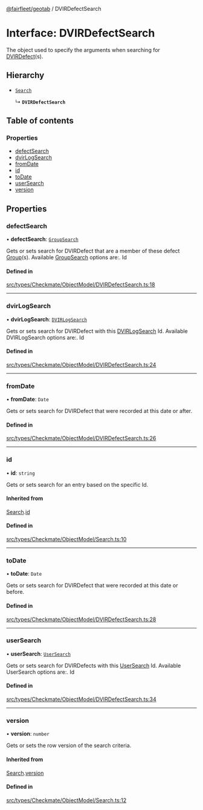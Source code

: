 [@fairfleet/geotab](../README.md) / DVIRDefectSearch

# Interface: DVIRDefectSearch

The object used to specify the arguments when searching for [DVIRDefect](DVIRDefect.md)(s).

## Hierarchy

- [`Search`](Search.md)

  ↳ **`DVIRDefectSearch`**

## Table of contents

### Properties

- [defectSearch](DVIRDefectSearch.md#defectsearch)
- [dvirLogSearch](DVIRDefectSearch.md#dvirlogsearch)
- [fromDate](DVIRDefectSearch.md#fromdate)
- [id](DVIRDefectSearch.md#id)
- [toDate](DVIRDefectSearch.md#todate)
- [userSearch](DVIRDefectSearch.md#usersearch)
- [version](DVIRDefectSearch.md#version)

## Properties

### defectSearch

• **defectSearch**: [`GroupSearch`](GroupSearch.md)

Gets or sets search for DVIRDefect that are a member of these defect [Group](Group.md)(s).
 Available
 [GroupSearch](GroupSearch.md) options are:.
 <list><item><description>Id</description></item></list>

#### Defined in

[src/types/Checkmate/ObjectModel/DVIRDefectSearch.ts:18](https://github.com/fairfleet/geotab/blob/ff38bfc/src/types/Checkmate/ObjectModel/DVIRDefectSearch.ts#L18)

___

### dvirLogSearch

• **dvirLogSearch**: [`DVIRLogSearch`](DVIRLogSearch.md)

Gets or sets search for DVIRDefect with this [DVIRLogSearch](DVIRLogSearch.md) Id.
 Available DVIRLogSearch options are:.
 <list><item><description>Id</description></item></list>

#### Defined in

[src/types/Checkmate/ObjectModel/DVIRDefectSearch.ts:24](https://github.com/fairfleet/geotab/blob/ff38bfc/src/types/Checkmate/ObjectModel/DVIRDefectSearch.ts#L24)

___

### fromDate

• **fromDate**: `Date`

Gets or sets search for DVIRDefect that were recorded at this date or after.

#### Defined in

[src/types/Checkmate/ObjectModel/DVIRDefectSearch.ts:26](https://github.com/fairfleet/geotab/blob/ff38bfc/src/types/Checkmate/ObjectModel/DVIRDefectSearch.ts#L26)

___

### id

• **id**: `string`

Gets or sets search for an entry based on the specific Id.

#### Inherited from

[Search](Search.md).[id](Search.md#id)

#### Defined in

[src/types/Checkmate/ObjectModel/Search.ts:10](https://github.com/fairfleet/geotab/blob/ff38bfc/src/types/Checkmate/ObjectModel/Search.ts#L10)

___

### toDate

• **toDate**: `Date`

Gets or sets search for DVIRDefect that were recorded at this date or before.

#### Defined in

[src/types/Checkmate/ObjectModel/DVIRDefectSearch.ts:28](https://github.com/fairfleet/geotab/blob/ff38bfc/src/types/Checkmate/ObjectModel/DVIRDefectSearch.ts#L28)

___

### userSearch

• **userSearch**: [`UserSearch`](UserSearch.md)

Gets or sets search for DVIRDefects with this [UserSearch](UserSearch.md) Id.
 Available UserSearch options are:.
 <list><item><description>Id</description></item></list>

#### Defined in

[src/types/Checkmate/ObjectModel/DVIRDefectSearch.ts:34](https://github.com/fairfleet/geotab/blob/ff38bfc/src/types/Checkmate/ObjectModel/DVIRDefectSearch.ts#L34)

___

### version

• **version**: `number`

Gets or sets the row version of the search criteria.

#### Inherited from

[Search](Search.md).[version](Search.md#version)

#### Defined in

[src/types/Checkmate/ObjectModel/Search.ts:12](https://github.com/fairfleet/geotab/blob/ff38bfc/src/types/Checkmate/ObjectModel/Search.ts#L12)
